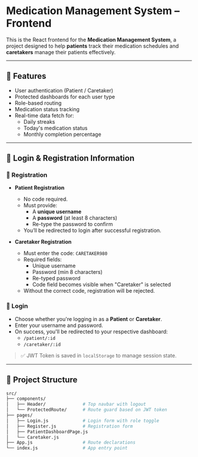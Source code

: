 # Medication Management System – Frontend

This is the React frontend for the **Medication Management System**, a project designed to help **patients** track their medication schedules and **caretakers** manage their patients effectively.

---

## 🚀 Features

- User authentication (Patient / Caretaker)
- Protected dashboards for each user type
- Role-based routing
- Medication status tracking
- Real-time data fetch for:
  - Daily streaks
  - Today's medication status
  - Monthly completion percentage

---

## 🔐 Login & Registration Information

### 📝 Registration

- **Patient Registration**
  - No code required.
  - Must provide:
    - A **unique username**
    - A **password** (at least 8 characters)
    - Re-type the password to confirm
  - You’ll be redirected to login after successful registration.

- **Caretaker Registration**
  - Must enter the code: `CARETAKER980`
  - Required fields:
    - Unique username
    - Password (min 8 characters)
    - Re-typed password
    - Code field becomes visible when "Caretaker" is selected
  - Without the correct code, registration will be rejected.

### 🔐 Login

- Choose whether you're logging in as a **Patient** or **Caretaker**.
- Enter your username and password.
- On success, you'll be redirected to your respective dashboard:
  - `/patient/:id`
  - `/caretaker/:id`

> ✅ JWT Token is saved in `localStorage` to manage session state.

---

## 📂 Project Structure

```bash
src/
├── components/          
│   ├── Header/              # Top navbar with logout
│   └── ProtectedRoute/      # Route guard based on JWT token
├── pages/               
│   ├── Login.js             # Login form with role toggle
│   ├── Register.js          # Registration form
│   ├── PatientDashboardPage.js
│   └── Caretaker.js
├── App.js                   # Route declarations
└── index.js                 # App entry point

